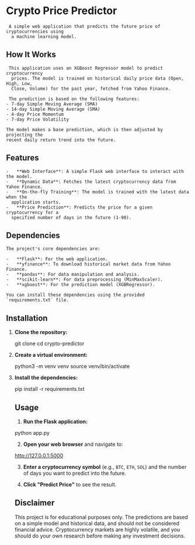 # Crypto Price Predictor
    
     A simple web application that predicts the future price of cryptocurrencies using
      a machine learning model.
    
## How It Works
    
     This application uses an XGBoost Regressor model to predict cryptocurrency
      prices. The model is trained on historical daily price data (Open, High, Low,
      Close, Volume) for the past year, fetched from Yahoo Finance.
    
     The prediction is based on the following features:
    - 7-day Simple Moving Average (SMA)
    - 14-day Simple Moving Average (SMA)
    - 4-day Price Momentum
    - 7-day Price Volatility
   
    The model makes a base prediction, which is then adjusted by projecting the
    recent daily return trend into the future.
   
## Features
   
    -   **Web Interface**: A simple Flask web interface to interact with the model.
    -   **Dynamic Data**: Fetches the latest cryptocurrency data from Yahoo Finance.
    -   **On-the-fly Training**: The model is trained with the latest data when the
      application starts.
    -   **Price Prediction**: Predicts the price for a given cryptocurrency for a
      specified number of days in the future (1-90).
   
## Dependencies
   
    The project's core dependencies are:
   
    -   **Flask**: For the web application.
    -   **yfinance**: To download historical market data from Yahoo Finance.
    -   **pandas**: For data manipulation and analysis.
    -   **scikit-learn**: For data preprocessing (MinMaxScaler).
    -   **xgboost**: For the prediction model (XGBRegressor).
   
    You can install these dependencies using the provided `requirements.txt` file.
   
## Installation
   
1.  **Clone the repository:**

      git clone <repository-url>
      cd crypto-predictor


   
2.  **Create a virtual environment:**

      python3 -m venv venv
      source venv/bin/activate

   
3.  **Install the dependencies:**

      pip install -r requirements.txt


   
    ## Usage
   
    1.  **Run the Flask application:**

      python app.py

   
    2.  **Open your web browser** and navigate to:

      http://127.0.0.1:5000


   
    3.  **Enter a cryptocurrency symbol** (e.g., `BTC`, `ETH`, `SOL`) and the number
     of days you want to predict into the future.
   
    4.  **Click "Predict Price"** to see the result.
   
    ## Disclaimer
   
    This project is for educational purposes only. The predictions are based on a
     simple model and historical data, and should not be considered financial advice.
     Cryptocurrency markets are highly volatile, and you should do your own research
     before making any investment decisions.
